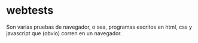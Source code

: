 webtests
========

Son varias pruebas de navegador, o sea, programas escritos en html, css y javascript que (obvio) corren en un navegador.